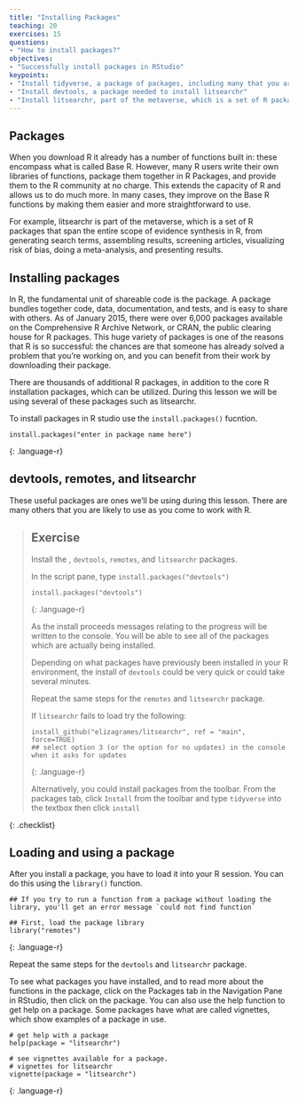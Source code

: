 ```yaml
---
title: "Installing Packages"
teaching: 20
exercises: 15
questions:
- "How to install packages?"
objectives:
- "Successfully install packages in RStudio"
keypoints:
- "Install tidyverse, a package of packages, including many that you are likely to use as you come to work with R"
- "Install devtools, a package needed to install litsearchr"
- "Install litsearchr, part of the metaverse, which is a set of R packages that span the entire scope of evidence synthesis in R"
---
```

## Packages
When you download R it already has a number of functions built in: these encompass what is called Base R. However, many R users write their own libraries of functions, package them together in R Packages, and provide them to the R community at no charge. This extends the capacity of R and allows us to do much more. In many cases, they improve on the Base R functions by making them easier and more straightforward to use.

For example, litsearchr is part of the metaverse, which is a set of R packages that span the entire scope of evidence synthesis in R, from generating search terms, assembling results, screening articles, visualizing risk of bias, doing a meta-analysis, and presenting results.

## Installing packages
In R, the fundamental unit of shareable code is the package. A package bundles together code, data, documentation, and tests, and is easy to share with others. As of January 2015, there were over 6,000 packages available on the Comprehensive R Archive Network, or CRAN, the public clearing house for R packages. This huge variety of packages is one of the reasons that R is so successful: the chances are that someone has already solved a problem that you’re working on, and you can benefit from their work by downloading their package.

There are thousands of additional R packages, in addition to the core R installation packages, which can be utilized. During this lesson we will be using several of these packages such as litsearchr.

To install packages in R studio use the `install.packages()` fucntion.

~~~
install.packages("enter in package name here")
~~~
{: .language-r}

## devtools, remotes, and litsearchr
These useful packages are ones we’ll be using during this lesson. There are many others that you are likely to use as you come to work with R.

> ## Exercise
> Install the , `devtools`, `remotes`, and `litsearchr` packages. 
>
> In the script pane, type `install.packages("devtools")`
> ~~~
> install.packages("devtools")
> ~~~
> {: .language-r}
>
> As the install proceeds messages relating to the progress will be written to the console. You will be able to see all of the packages which are actually being installed.
>
> Depending on what packages have previously been installed in your R environment, the install of `devtools` could be very quick or could take several minutes.
> 
> Repeat the same steps for the `remotes` and `litsearchr` package.
>
> If `litsearchr` fails to load try the following:
>
> ~~~
> install_github("elizagrames/litsearchr", ref = "main", force=TRUE)
> ## select option 3 (or the option for no updates) in the console when it asks for updates 
> ~~~
> {: .language-r}
>
> Alternatively, you could install packages from the toolbar. From the packages tab, click `Install` from the toolbar and type `tidyverse` into the textbox then click `install`
>
{: .checklist}

## Loading and using a package
After you install a package, you have to load it into your R session. You can do this using the `library()` function.

~~~
## If you try to run a function from a package without loading the library, you'll get an error message `could not find function`

## First, load the package library
library("remotes")
~~~
{: .language-r}

Repeat the same steps for the `devtools` and `litsearchr` package.

To see what packages you have installed, and to read more about the functions in the package, click on the Packages tab in the Navigation Pane in RStudio, then click on the package. You can also use the help function to get help on a package. Some packages have what are called vignettes, which show examples of a package in use.

~~~
# get help with a package
help(package = "litsearchr")

# see vignettes available for a package. 
# vignettes for litsearchr
vignette(package = "litsearchr")
~~~
{: .language-r}


